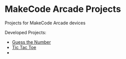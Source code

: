 # MakeCode Arcade Projects
 Projects for MakeCode Arcade devices
 
 Developed Projects:
 
- [Guess the Number](https://github.com/magnoClovis/MakeCode-Arcade-Projects/tree/main/Guess%20the%20Number)
- [Tic Tac Toe](https://github.com/magnoClovis/MakeCode-Arcade-Projects/tree/main/Tic%20Tac%20Toe)
-
